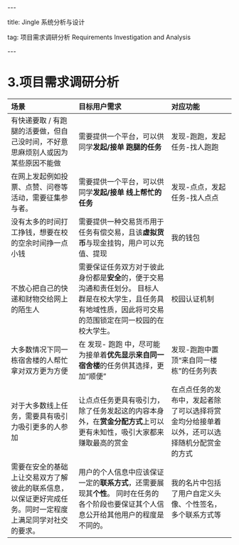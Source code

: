 \---

title: Jingle 系统分析与设计

tag: 项目需求调研分析 Requirements Investigation and Analysis

\---



# 3.项目需求调研分析



| **场景**                                                     | **目标用户需求**                                             | **对应功能**                                                 |
| :----------------------------------------------------------- | :----------------------------------------------------------- | :----------------------------------------------------------- |
| 有快递要取 / 有跑腿的活要做，但自己没时间，不好意思麻烦别人或因为某些原因不能做<br/> | 需要提供一个平台，可以供同学**发起/接单 跑腿的任务**<br/>    | 发现-跑跑，发起任务-找人跑跑<br/>                            |
| 在网上发起例如投票、点赞、问卷等活动，需要征集参与者。<br/>  | 需要提供一个平台，可以供同学**发起/接单 线上帮忙的任务**<br/> | 发现-点点，发起任务-找人点点<br/>                            |
| 没有太多的时间打工挣钱，想要在校的空余时间挣一点小钱<br/>    | 需要提供一种交易货币用于任务有偿交易，且该**虚拟货币**与现金挂钩，用户可以充值、提现<br/> | 我的钱包<br/>                                                |
| 不放心把自己的快递和财物交给网上的陌生人<br/>                | 需要保证任务双方对于彼此身份都是**安全**的，便于交易沟通和责任划分。  目标人群是在校大学生，且任务具有地域性质，因此将可交易的范围锁定在同一校园的在校大学生。<br/> | 校园认证机制<br/>                                            |
| 大多数情况下同一栋宿舍楼的人帮忙拿对双方更为方便<br/>        | 在 发现- 跑跑 中，尽可能为接单着**优先显示来自同一宿舍楼**的任务供其选择，更加“顺便”<br/> | 发现-跑跑中置顶“来自同一楼栋”的任务列表<br/>                 |
| 对于大多数线上任务，需要具有吸引力吸引更多的人参加<br/>      | 让点点任务更具有吸引力，除了任务发起这的内容本身外，在**赏金分配方式**上可以更有未知性，吸引大家都来赚取最高的赏金<br/> | 在点点任务的发布中，发起者除了可以选择将赏金均分给接单着以外，还可以选择随机分配赏金的方式<br/> |
| 需要在安全的基础上让交易双方了解彼此的联系信息，以保证更好完成任务。同时一定程度上满足同学对社交的要求。<br/> | 用户的个人信息中应该保证一定的**联系方式**，还需要展现其**个性**。  同时在任务的各个阶段也要保证其个人信息公开给其他用户的程度是不同的。<br/> | 我的名片中包括了用户自定义头像、个性签名，多个联系方式等<br/> |


